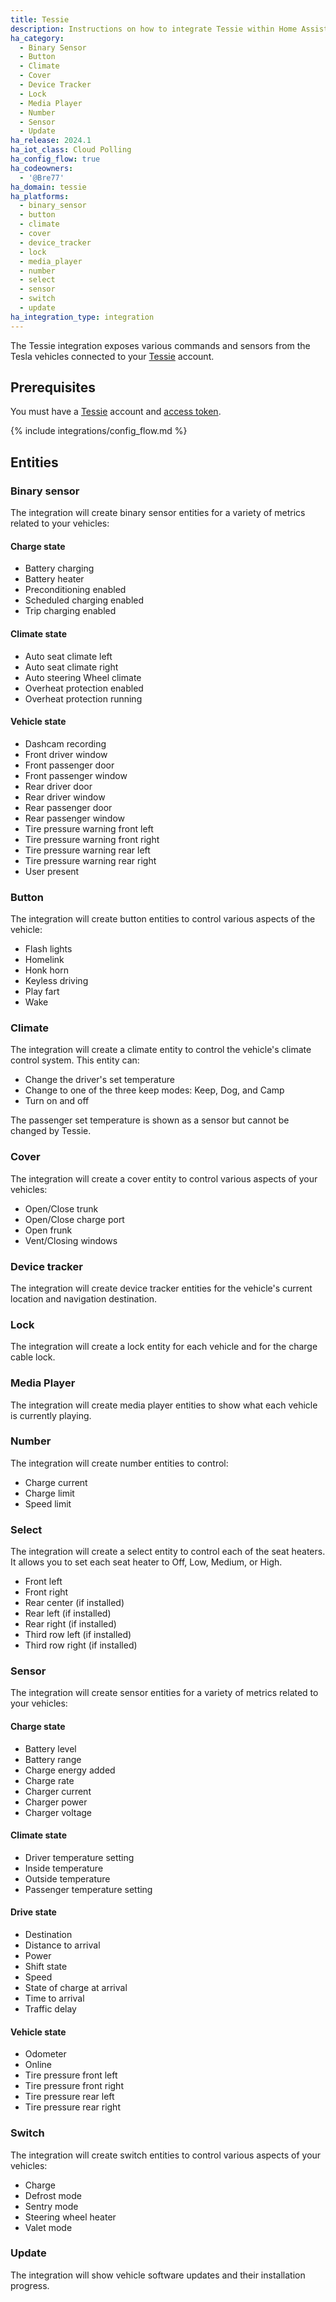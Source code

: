 ```yaml
---
title: Tessie
description: Instructions on how to integrate Tessie within Home Assistant.
ha_category:
  - Binary Sensor
  - Button
  - Climate
  - Cover
  - Device Tracker
  - Lock
  - Media Player
  - Number
  - Sensor
  - Update
ha_release: 2024.1
ha_iot_class: Cloud Polling
ha_config_flow: true
ha_codeowners:
  - '@Bre77'
ha_domain: tessie
ha_platforms:
  - binary_sensor
  - button
  - climate
  - cover
  - device_tracker
  - lock
  - media_player
  - number
  - select
  - sensor
  - switch
  - update
ha_integration_type: integration
---
```


The Tessie integration exposes various commands and sensors from the Tesla vehicles connected to your [Tessie](https://my.tessie.com/) account.

## Prerequisites

You must have a [Tessie](https://my.tessie.com/) account and [access token](https://my.tessie.com/settings/api).

{% include integrations/config_flow.md %}

## Entities

### Binary sensor

The integration will create binary sensor entities for a variety of metrics related to your vehicles:

#### Charge state

- Battery charging
- Battery heater
- Preconditioning enabled
- Scheduled charging enabled
- Trip charging enabled

#### Climate state

- Auto seat climate left
- Auto seat climate right
- Auto steering Wheel climate
- Overheat protection enabled
- Overheat protection running

#### Vehicle state

- Dashcam recording
- Front driver window
- Front passenger door
- Front passenger window
- Rear driver door
- Rear driver window
- Rear passenger door
- Rear passenger window
- Tire pressure warning front left
- Tire pressure warning front right
- Tire pressure warning rear left
- Tire pressure warning rear right
- User present

### Button

The integration will create button entities to control various aspects of the vehicle:

- Flash lights
- Homelink
- Honk horn
- Keyless driving
- Play fart
- Wake

### Climate

The integration will create a climate entity to control the vehicle's climate control system. This entity can:

- Change the driver's set temperature
- Change to one of the three keep modes: Keep, Dog, and Camp
- Turn on and off

The passenger set temperature is shown as a sensor but cannot be changed by Tessie.

### Cover

The integration will create a cover entity to control various aspects of your vehicles:

- Open/Close trunk
- Open/Close charge port
- Open frunk
- Vent/Closing windows

### Device tracker

The integration will create device tracker entities for the vehicle's current location and navigation destination.

### Lock

The integration will create a lock entity for each vehicle and for the charge cable lock.

### Media Player

The integration will create media player entities to show what each vehicle is currently playing.

### Number

The integration will create number entities to control:

- Charge current
- Charge limit
- Speed limit

### Select

The integration will create a select entity to control each of the seat heaters. It allows you to set each seat heater to Off, Low, Medium, or High.

- Front left
- Front right
- Rear center (if installed)
- Rear left (if installed)
- Rear right (if installed)
- Third row left (if installed)
- Third row right (if installed)

### Sensor

The integration will create sensor entities for a variety of metrics related to your vehicles:

#### Charge state

- Battery level
- Battery range
- Charge energy added
- Charge rate
- Charger current
- Charger power
- Charger voltage

#### Climate state

- Driver temperature setting
- Inside temperature
- Outside temperature
- Passenger temperature setting

#### Drive state

- Destination
- Distance to arrival
- Power
- Shift state
- Speed
- State of charge at arrival
- Time to arrival
- Traffic delay

#### Vehicle state

- Odometer
- Online
- Tire pressure front left
- Tire pressure front right
- Tire pressure rear left
- Tire pressure rear right

### Switch

The integration will create switch entities to control various aspects of your vehicles:

- Charge
- Defrost mode
- Sentry mode
- Steering wheel heater
- Valet mode

### Update

The integration will show vehicle software updates and their installation progress.
